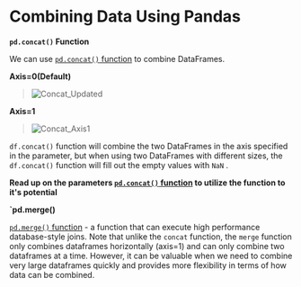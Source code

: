 # Combining Data Using Pandas

**`pd.concat()` Function**

We can use [`pd.concat()` function](https://pandas.pydata.org/pandas-docs/stable/generated/pandas.concat.html) to combine DataFrames.

**Axis=0(Default)**

>  ![Concat_Updated](https://s3.amazonaws.com/dq-content/344/Concat_Updated.svg)

**Axis=1**

>  ![Concat_Axis1](https://s3.amazonaws.com/dq-content/344/Concat_Axis1.svg)

`df.concat()` function will combine the two DataFrames in the axis specified in the parameter, but when using two DataFrames with different sizes, the `df.concat()` function will fill out the empty values with `NaN` .

**Read up on the parameters [`pd.concat()` function](https://pandas.pydata.org/pandas-docs/stable/generated/pandas.concat.html) to utilize the function to it's potential**

**`pd.merge()** 

[`pd.merge()` function](https://pandas.pydata.org/pandas-docs/stable/reference/api/pandas.merge.html) - a function that can execute high performance database-style joins. Note that unlike the `concat` function, the `merge` function only combines dataframes horizontally (axis=1) and can only combine two dataframes at a time. However, it can be valuable when we need to combine very large dataframes quickly and provides more flexibility in terms of how data can be combined.

